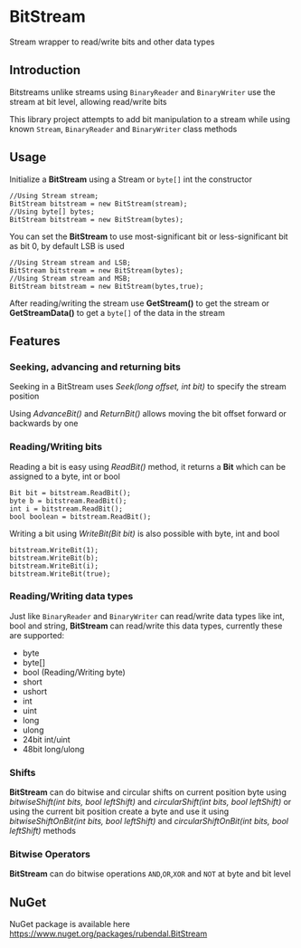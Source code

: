 # BitStream
Stream wrapper to read/write bits and other data types

## Introduction
Bitstreams unlike streams using `BinaryReader` and `BinaryWriter` use the stream at bit level, allowing read/write bits

This library project attempts to add bit manipulation to a stream while using known `Stream`, `BinaryReader` and `BinaryWriter` class methods

## Usage
Initialize a **BitStream** using a Stream or `byte[]` int the constructor
```
//Using Stream stream;
BitStream bitstream = new BitStream(stream);
//Using byte[] bytes;
BitStream bitstream = new BitStream(bytes);
```
You can set the **BitStream** to use most-significant bit or less-significant bit as bit 0, by default LSB is used
```
//Using Stream stream and LSB;
BitStream bitstream = new BitStream(bytes);
//Using Stream stream and MSB;
BitStream bitstream = new BitStream(bytes,true);
```
After reading/writing the stream use **GetStream()** to get the stream or **GetStreamData()** to get a `byte[]` of the data in the stream

## Features

### Seeking, advancing and returning bits
Seeking in a BitStream uses *Seek(long offset, int bit)* to specify the stream position

Using *AdvanceBit()* and *ReturnBit()* allows moving the bit offset forward or backwards by one

### Reading/Writing bits
Reading a bit is easy using *ReadBit()* method, it returns a **Bit** which can be assigned to a byte, int or bool
```
Bit bit = bitstream.ReadBit();
byte b = bitstream.ReadBit();
int i = bitstream.ReadBit();
bool boolean = bitstream.ReadBit();
```
Writing a bit using *WriteBit(Bit bit)* is also possible with byte, int and bool
```
bitstream.WriteBit(1);
bitstream.WriteBit(b);
bitstream.WriteBit(i);
bitstream.WriteBit(true);
```

### Reading/Writing data types
Just like `BinaryReader` and `BinaryWriter` can read/write data types like int, bool and string, **BitStream** can read/write this data types, currently these are supported:
* byte
* byte[]
* bool (Reading/Writing byte)
* short
* ushort
* int
* uint
* long
* ulong
* 24bit int/uint
* 48bit long/ulong

### Shifts
**BitStream** can do bitwise and circular shifts on current position byte using *bitwiseShift(int bits, bool leftShift)* and *circularShift(int bits, bool leftShift)* or using the current bit position create a byte and use it using *bitwiseShiftOnBit(int bits, bool leftShift)* and *circularShiftOnBit(int bits, bool leftShift)* methods

### Bitwise Operators
**BitStream** can do bitwise operations `AND`,`OR`,`XOR` and `NOT` at byte and bit level

## NuGet
NuGet package is available here https://www.nuget.org/packages/rubendal.BitStream

